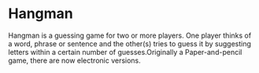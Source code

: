# Hangman
Hangman is a guessing game for two or more players. One player thinks of a word, phrase or sentence and the other(s) tries to guess it by suggesting letters within a certain number of guesses.Originally a Paper-and-pencil game, there are now electronic versions.
